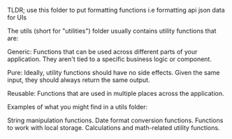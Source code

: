 TLDR; use this folder to put formatting functions i.e formatting api json data for UIs

The utils (short for "utilities") folder usually contains utility functions that are:

Generic: Functions that can be used across different parts of your application. They aren't tied to a specific business logic or component.

Pure: Ideally, utility functions should have no side effects. Given the same input, they should always return the same output.

Reusable: Functions that are used in multiple places across the application.

Examples of what you might find in a utils folder:

String manipulation functions.
Date format conversion functions.
Functions to work with local storage.
Calculations and math-related utility functions.

